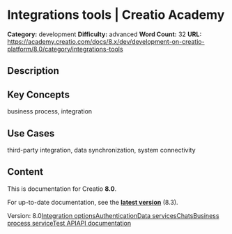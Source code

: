 # Integrations tools | Creatio Academy

**Category:** development **Difficulty:** advanced **Word Count:** 32 **URL:**
https://academy.creatio.com/docs/8.x/dev/development-on-creatio-platform/8.0/category/integrations-tools

## Description

## Key Concepts

business process, integration

## Use Cases

third-party integration, data synchronization, system connectivity

## Content

This is documentation for Creatio **8.0**.

For up-to-date documentation, see the
**[latest version](/docs/8.x/dev/development-on-creatio-platform/category/integrations-tools)**
(8.3).

Version:
8.0[Integration options](/docs/8.x/dev/development-on-creatio-platform/8.0/integrations-and-api/overview)[Authentication](/docs/8.x/dev/development-on-creatio-platform/8.0/category/authentication)[Data services](/docs/8.x/dev/development-on-creatio-platform/8.0/category/data-services)[Chats](/docs/8.x/dev/development-on-creatio-platform/8.0/integrations-and-api/chat-channels-integration)[Business process service](/docs/8.x/dev/development-on-creatio-platform/8.0/category/business-process-service)[Test API](/docs/8.x/dev/development-on-creatio-platform/8.0/category/test-api)[API documentation](/docs/8.x/dev/development-on-creatio-platform/8.0/integrations-and-api/integration-examples)
